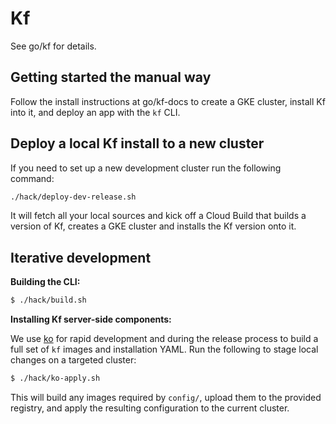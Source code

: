 # Kf

See go/kf for details.

## Getting started the manual way

Follow the install instructions at go/kf-docs to create a GKE cluster,
install Kf into it, and deploy an app with the `kf` CLI.

## Deploy a local Kf install to a new cluster

If you need to set up a new development cluster run the following command:

```sh
./hack/deploy-dev-release.sh
```

It will fetch all your local sources and kick off a Cloud Build that builds
a version of Kf, creates a GKE cluster and installs the Kf version onto it.

## Iterative development

**Building the CLI:**

```sh
$ ./hack/build.sh
```

**Installing Kf server-side components:**

We use [ko](https://github.com/google/ko) for rapid development
and during the release process to build a full set of `kf` images
and installation YAML. Run the following to stage local changes on
a targeted cluster:

```sh
$ ./hack/ko-apply.sh
```

This will build any images required by `config/`, upload them to the provided
registry, and apply the resulting configuration to the current cluster.
